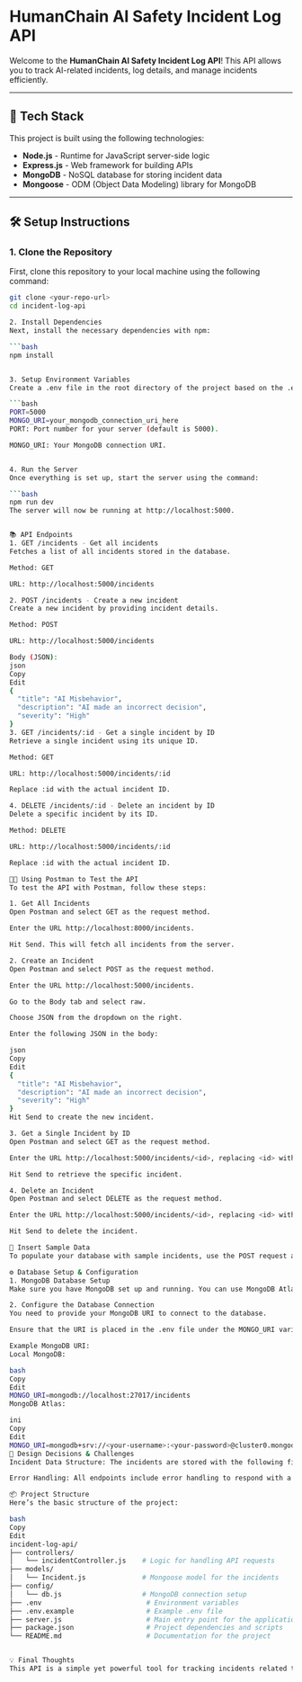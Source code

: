# **HumanChain AI Safety Incident Log API**

Welcome to the **HumanChain AI Safety Incident Log API**! This API allows you to track AI-related incidents, log details, and manage incidents efficiently.

---

## 🚀 **Tech Stack**
This project is built using the following technologies:

- **Node.js** - Runtime for JavaScript server-side logic
- **Express.js** - Web framework for building APIs
- **MongoDB** - NoSQL database for storing incident data
- **Mongoose** - ODM (Object Data Modeling) library for MongoDB

---

## 🛠 **Setup Instructions**

### 1. **Clone the Repository**
First, clone this repository to your local machine using the following command:

```bash
git clone <your-repo-url>
cd incident-log-api

2. Install Dependencies
Next, install the necessary dependencies with npm:

```bash
npm install


3. Setup Environment Variables
Create a .env file in the root directory of the project based on the .env.example file provided:

```bash
PORT=5000
MONGO_URI=your_mongodb_connection_uri_here
PORT: Port number for your server (default is 5000).

MONGO_URI: Your MongoDB connection URI.


4. Run the Server
Once everything is set up, start the server using the command:

```bash
npm run dev
The server will now be running at http://localhost:5000.


📚 API Endpoints
1. GET /incidents - Get all incidents
Fetches a list of all incidents stored in the database.

Method: GET

URL: http://localhost:5000/incidents

2. POST /incidents - Create a new incident
Create a new incident by providing incident details.

Method: POST

URL: http://localhost:5000/incidents

Body (JSON):
json
Copy
Edit
{
  "title": "AI Misbehavior",
  "description": "AI made an incorrect decision",
  "severity": "High"
}
3. GET /incidents/:id - Get a single incident by ID
Retrieve a single incident using its unique ID.

Method: GET

URL: http://localhost:5000/incidents/:id

Replace :id with the actual incident ID.

4. DELETE /incidents/:id - Delete an incident by ID
Delete a specific incident by its ID.

Method: DELETE

URL: http://localhost:5000/incidents/:id

Replace :id with the actual incident ID.

🧑‍💻 Using Postman to Test the API
To test the API with Postman, follow these steps:

1. Get All Incidents
Open Postman and select GET as the request method.

Enter the URL http://localhost:8000/incidents.

Hit Send. This will fetch all incidents from the server.

2. Create an Incident
Open Postman and select POST as the request method.

Enter the URL http://localhost:5000/incidents.

Go to the Body tab and select raw.

Choose JSON from the dropdown on the right.

Enter the following JSON in the body:

json
Copy
Edit
{
  "title": "AI Misbehavior",
  "description": "AI made an incorrect decision",
  "severity": "High"
}
Hit Send to create the new incident.

3. Get a Single Incident by ID
Open Postman and select GET as the request method.

Enter the URL http://localhost:5000/incidents/<id>, replacing <id> with the actual incident ID.

Hit Send to retrieve the specific incident.

4. Delete an Incident
Open Postman and select DELETE as the request method.

Enter the URL http://localhost:5000/incidents/<id>, replacing <id> with the actual incident ID.

Hit Send to delete the incident.

📝 Insert Sample Data
To populate your database with sample incidents, use the POST request as shown in the Create an Incident example above. This will create a new incident and store it in the database.

⚙️ Database Setup & Configuration
1. MongoDB Database Setup
Make sure you have MongoDB set up and running. You can use MongoDB Atlas for cloud hosting or install MongoDB locally on your system.

2. Configure the Database Connection
You need to provide your MongoDB URI to connect to the database.

Ensure that the URI is placed in the .env file under the MONGO_URI variable.

Example MongoDB URI:
Local MongoDB:

bash
Copy
Edit
MONGO_URI=mongodb://localhost:27017/incidents
MongoDB Atlas:

ini
Copy
Edit
MONGO_URI=mongodb+srv://<your-username>:<your-password>@cluster0.mongodb.net/incidents?retryWrites=true&w=majority
📖 Design Decisions & Challenges
Incident Data Structure: The incidents are stored with the following fields: title, description, severity, and reportedAt. The severity is restricted to three options: Low, Medium, and High.

Error Handling: All endpoints include error handling to respond with a proper message when issues arise, such as missing required fields or failed database connections.

📦 Project Structure
Here’s the basic structure of the project:

bash
Copy
Edit
incident-log-api/
├── controllers/
│   └── incidentController.js    # Logic for handling API requests
├── models/
│   └── Incident.js              # Mongoose model for the incidents
├── config/
│   └── db.js                    # MongoDB connection setup
├── .env                          # Environment variables
├── .env.example                  # Example .env file
├── server.js                     # Main entry point for the application
├── package.json                  # Project dependencies and scripts
└── README.md                     # Documentation for the project


💡 Final Thoughts
This API is a simple yet powerful tool for tracking incidents related to AI safety. The robust setup allows for easy integration and extension, making it a great starting point for more advanced incident tracking systems.